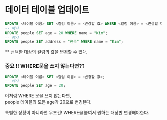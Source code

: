# 데이터 테이블 업데이트

```sql
UPDATE <테이블 이름> SET <컬럼 이름> = <변경할 값> WHERE <컬럼 이름> = <변경할 대상 컬럼 이름>;
-- 예시
UPDATE people SET age = 20 WHERE name = "Kim";
-- 예시
UPDATE people SET address = "한국" WHERE name = "Kim";
```

\*\* 선택한 대상의 컬럼의 값을 변경할 수 있다.

### 중요 !! WHERE문을 쓰지 않는다면??

```sql
UPDATE <테이블 이름> SET <컬럼 이름> = <변경할 값>;
-- 예시
UPDATE people SET age = 20;
```

이처럼 WHERE 문을 쓰지 않는다면,\
people 테이블의 모든 age가 20으로 변경된다.

특별한 상황이 아니라면 무조건! WHERE을 붙여서 원하는 대상만 변경해야한다.
